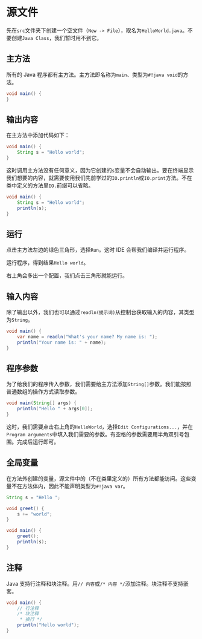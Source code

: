 # 源文件

先在`src`文件夹下创建一个空文件（`New -> File`），取名为`HelloWorld.java`。不要创建`Java Class`，我们暂时用不到它。

## 主方法

所有的 Java 程序都有主方法。主方法即名称为`main`、类型为`#!java void`的方法。

```java
void main() {
}
```

## 输出内容

在主方法中添加代码如下：

```java
void main() {
    String s = "Hello world";
}
```

这时调用主方法没有任何意义，因为它创建的`s`变量不会自动输出。要在终端显示我们想要的内容，就需要使用我们先前学过的`IO.println`或`IO.print`方法。不在类中定义的方法里`IO.`前缀可以省略。

```java
void main() {
    String s = "Hello world";
    println(s);
}
```

## 运行

点击主方法左边的绿色三角形，选择`Run`。这时 IDE 会帮我们编译并运行程序。

运行程序，得到结果`Hello world`。

右上角会多出一个配置，我们点击三角形就能运行。

## 输入内容

除了输出以外，我们也可以通过`readln(提示词)`从控制台获取输入的内容，其类型为`String`。

[//]: # (TODO JDK 24 IO::readln without argument)

```java
void main() {
    var name = readln("What's your name? My name is: ");
    println("Your name is: " + name);
}
```

## 程序参数

为了给我们的程序传入参数，我们需要给主方法添加`String[]`参数。我们能按照普通数组的操作方式读取参数。

```java
void main(String[] args) {
    println("Hello " + args[0]);
}
```

这时，我们需要点击右上角的`HelloWorld`，选择`Edit Configurations...`，并在`Program arguments`中填入我们需要的参数。有空格的参数需要用半角双引号包围。完成后运行即可。

## 全局变量

在方法外创建的变量，源文件中的（不在类里定义的）所有方法都能访问。这些变量不在方法体内，因此不能声明类型为`#!java var`。

```java
String s = "Hello ";

void greet() {
    s += "world";
}

void main() {
    greet();
    println(s);
}
```

## 注释

Java 支持行注释和块注释。用`// 内容`或`/* 内容 */`添加注释。块注释不支持嵌套。

```java
void main() {
    // 行注释
    /* 块注释
     * 换行 */
    println("Hello world");
}
```
